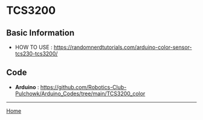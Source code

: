 # TCS3200


## Basic Information

- HOW TO USE : https://randomnerdtutorials.com/arduino-color-sensor-tcs230-tcs3200/

## Code 

- **Arduino** : https://github.com/Robotics-Club-Pulchowk/Arduino_Codes/tree/main/TCS3200_color

---
[Home](./README.md)
